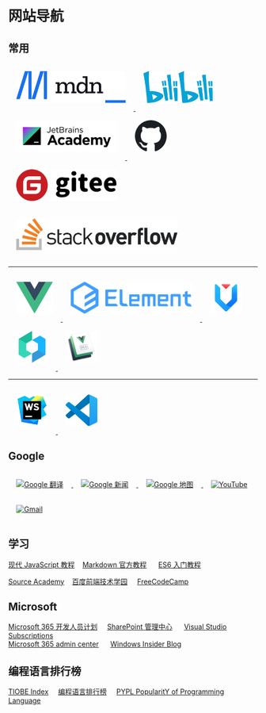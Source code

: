 # 网站导航

## 常用

<a href="https://developer.mozilla.org/zh-CN/" title="MDN Web Docs" target="_blank">
    <img style="margin: 1rem 1rem" src="../.vuepress/public/logo/MDN_Web_Docs_logo.svg" height="64" alt="MDN Web Docs">
</a>

<a href="https://www.bilibili.com/" title="bilibili" target="_blank">
    <img style="margin: 1rem 1rem" src="../.vuepress/public/logo/Bilibili_logo.svg" height="64" alt="bilibili">
</a>

<a href="https://hyperskill.org/study-plan" target="_blank" title="JetBrains Academy">
    <img style="margin: 1rem 1rem" src="../.vuepress/public/logo/JetBrains_Academy.svg" alt="JetBrains Academy logo"  height="64">
</a>

<a href="https://github.com/junjieweb" title="GitHub" target="_blank">
    <img style="margin: 1rem 1rem" src="../.vuepress/public/logo/Octicons-mark-github.svg" height="64" alt="GitHub">
</a>

<a href="https://gitee.com/" title="Gitee" target="_blank">
    <img style="margin: 1rem 1rem" src="../.vuepress/public/logo/Gitee_logo_black.svg" height="64" alt="Gitee">
</a>

<a href="https://stackoverflow.com/" title="Stack Overflow" target="_blank">
    <img style="margin: 1rem 1rem" src="../.vuepress/public/logo/Stack_Overflow_logo.svg" height="64" alt="Stack Overflow">
</a>
<hr>
<a href="https://cn.vuejs.org/" title="Vue" target="_blank">
    <img style="margin: 1rem 1rem" src="../.vuepress/public/logo/Vue.js_Logo_2.svg" height="64" alt="Vue">
</a>

<a href="https://element.eleme.cn/#/zh-CN" title="Element UI" target="_blank">
    <img style="margin: 1rem 1rem" src="../.vuepress/public/logo/Element-UI_logo.svg" height="64" alt="Element UI">
</a>

<a href="https://antdv.com/docs/vue/introduce-cn/" title="Ant Design Vue" target="_blank">
    <img style="margin: 1rem 1rem" src="../.vuepress/public/logo/Ant_Design_Vue_logo.svg" height="64" alt="Ant Design of Vue">
</a>

<a href="https://vant-contrib.gitee.io/vant/v2/#/zh-CN/" title="Vant" target="_blank">
    <img style="margin: 1rem 1rem" src="../.vuepress/public/logo/Vant_logo.png" height="64" alt="Vant">
</a>

<a href="https://v2.vuepress.vuejs.org/zh/" title="VuePress" target="_blank">
    <img style="margin: 1rem 1rem" src="../.vuepress/public/logo/VuePress_logo.png" height="64" alt="VuePress">
</a>
<hr>
<a href="https://www.jetbrains.com/zh-cn/webstorm/" title="WebStorm" target="_blank">
    <img style="margin: 1rem 1rem" src="../.vuepress/public/logo/WebStorm_icon.svg" height="64" alt="WebStorm">
</a>

<a href="https://code.visualstudio.com/" target="_blank" title="VScode">
    <img style="margin: 1rem 1rem" alt="VScode" src="../.vuepress/public/logo/Visual_Studio_Code_logo.svg" height="64">
</a>

## Google

<a href="https://translate.google.com/" target="_blank" title="Google 翻译">
    <img style="margin: 1rem 1rem" alt="Google 翻译" src="https://ssl.gstatic.com/translate/favicon.ico" height="64">
</a>

<a href="https://news.google.com/topstories?hl=zh-CN&gl=CN&ceid=CN:zh-Hans" target="_blank" title="Google 新闻">
    <img style="margin: 1rem 1rem" alt="Google 新闻" src="https://lh3.googleusercontent.com/-DR60l-K8vnyi99NZovm9HlXyZwQ85GMDxiwJWzoasZYCUrPuUM_P_4Rb7ei03j-0nRs0c4F=w48" height="64">
</a>

<a href="https://www.google.com/maps" target="_blank" title="Google 地图">
    <img style="margin: 1rem 1rem" alt="Google 地图" src="https://upload.wikimedia.org/wikipedia/commons/thumb/e/e4/Google_Earth_icon.svg/640px-Google_Earth_icon.svg.png" height="64">
</a>

<a href="https://www.youtube.com/" target="_blank" title="YouTube">
    <img style="margin: 1rem 1rem" alt="YouTube" src="https://upload.wikimedia.org/wikipedia/commons/b/b8/YouTube_Logo_2017.svg" height="64">
</a>

<a href="https://mail.google.com/mail/u/0/#inbox" target="_blank" title="Gmail">
    <img style="margin: 1rem 1rem" alt="Gmail" src="https://upload.wikimedia.org/wikipedia/commons/thumb/7/7e/Gmail_icon_%282020%29.svg/640px-Gmail_icon_%282020%29.svg.png" height="64">
</a>

## 学习

[现代 JavaScript 教程](https://zh.javascript.info/)&nbsp;&nbsp;&nbsp;&nbsp;[Markdown 官方教程](https://markdown.com.cn/)
&nbsp;&nbsp;&nbsp;&nbsp;
[ES6 入门教程](https://es6.ruanyifeng.com/)

[Source Academy](https://sourceacademy.org/sicpjs/index)&nbsp;&nbsp;&nbsp;&nbsp;[百度前端技术学园](http://ife.baidu.com/)
&nbsp;&nbsp;&nbsp;&nbsp;[FreeCodeCamp](https://chinese.freecodecamp.org/learn)

## Microsoft

[Microsoft 365 开发人员计划](https://developer.microsoft.com/zh-cn/microsoft-365/profile)&nbsp;&nbsp;&nbsp;&nbsp;
[SharePoint 管理中心](https://junjieweb-admin.sharepoint.com/_layouts/15/online/AdminHome.aspx#/home)
&nbsp;&nbsp;&nbsp;&nbsp;
[Visual Studio Subscriptions](https://my.visualstudio.com/Benefits?mkt=zh-cn)  
[Microsoft 365 admin center](https://admin.microsoft.com/Adminportal/Home?source=applauncher#/homepage)
&nbsp;&nbsp;&nbsp;&nbsp;
[Windows Insider Blog](https://blogs.windows.com/windows-insider/)

## 编程语言排行榜

[TIOBE Index](https://www.tiobe.com/tiobe-index/)&nbsp;&nbsp;&nbsp;&nbsp;
[编程语言排行榜](https://hellogithub.com/report/tiobe/)&nbsp;&nbsp;&nbsp;&nbsp;
[PYPL PopularitY of Programming Language](https://pypl.github.io/PYPL.html)

